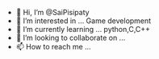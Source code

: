- 👋 Hi, I’m @SaiPisipaty
- 👀 I’m interested in ... Game development
- 🌱 I’m currently learning ... python,C,C++
- 💞️ I’m looking to collaborate on ...
- 📫 How to reach me ...

<!---
SaiPisipaty/SaiPisipaty is a ✨ special ✨ repository because its `README.md` (this file) appears on your GitHub profile.
You can click the Preview link to take a look at your changes.
--->

